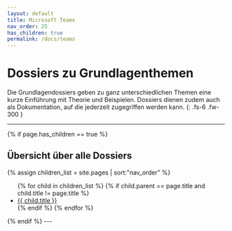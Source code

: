 ```yaml
---
layout: default
title: Microsoft Teams
nav_order: 25
has_children: true
permalink: /docs/teams
---
```


# Dossiers zu Grundlagenthemen

Die Grundlagendossiers geben zu ganz unterschiedlichen Themen eine kurze Einführung mit Theorie und Beispielen. Dossiers
dienen zudem auch als Dokumentation, auf die jederzeit zugegriffen werden kann.
{: .fs-6 .fw-300 }

---
{% if page.has_children == true %}
## Übersicht über alle Dossiers
{% assign children_list = site.pages | sort:"nav_order" %}
<ul>
  {% for child in children_list %}
    {% if child.parent == page.title and child.title != page.title %}
    <li>
      <a href="{{ child.url | absolute_url }}">{{ child.title }}</a>
    </li>
    {% endif %}
  {% endfor %}
</ul>
{% endif %}
---

